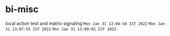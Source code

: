 # bi-misc
local action test and matrix signaling
`Mon Jan 31 13:04:58 IST 2022`
`Mon Jan 31 13:07:55 IST 2022`
`Mon Jan 31 13:09:02 IST 2022`
